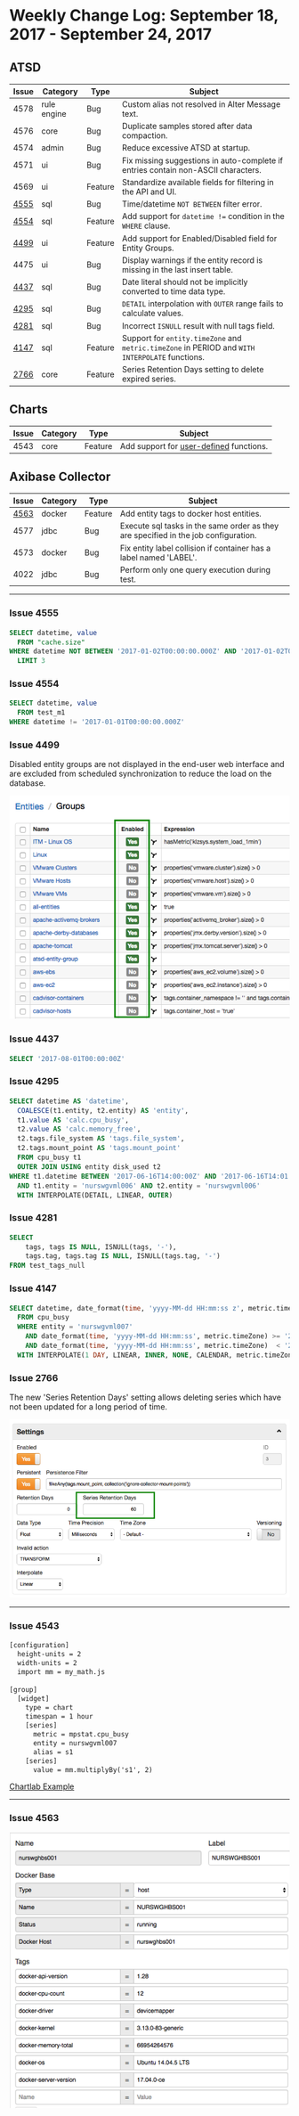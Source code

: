 Weekly Change Log: September 18, 2017 - September 24, 2017
==================================================

## ATSD

| Issue| Category    | Type    | Subject              |
|------|-------------|---------|----------------------|
| 4578 | rule engine | Bug | Custom alias not resolved in Alter Message text.  |
| 4576 | core | Bug | Duplicate samples stored after data compaction.  |
| 4574 | admin | Bug | Reduce excessive ATSD at startup. |
| 4571 | ui | Bug | Fix missing suggestions in auto-complete if entries contain non-ASCII characters. |
| 4569 | ui | Feature | Standardize available fields for filtering in the API and UI. |
| [4555](#issue-4555) | sql | Bug | Time/datetime `NOT BETWEEN` filter error. |
| [4554](#issue-4554) | sql | Feature | Add support for `datetime !=` condition in the `WHERE` clause. |
| [4499](#issue-4499) | ui | Feature | Add support for Enabled/Disabled field for Entity Groups. |
| 4475 | ui | Bug | Display warnings if the entity record is missing in the last insert table. |
| [4437](#issue-4437) | sql | Bug | Date literal should not be implicitly converted to time data type. |
| [4295](#issue-4295) | sql | Bug | `DETAIL` interpolation with `OUTER` range fails to calculate values. |
| [4281](#issue-4281) | sql | Bug | Incorrect `ISNULL` result with null tags field. |
| [4147](#issue-4147) | sql | Feature | Support for `entity.timeZone` and `metric.timeZone` in PERIOD and `WITH INTERPOLATE` functions. |
| [2766](#issue-2766) | core | Feature | Series Retention Days setting to delete expired series. |

## Charts

| Issue| Category    | Type    | Subject              |
|------|-------------|---------|----------------------|
| 4543 | core | Feature | Add support for [user-defined](https://github.com/axibase/charts/tree/master/syntax/udf.md) functions. |

## Axibase Collector

| Issue| Category    | Type    | Subject              |
|------|-------------|---------|----------------------|
| [4563](#issue-4563)  | docker | Feature | Add entity tags to docker host entities. |
| 4577 | jdbc | Bug | Execute sql tasks in the same order as they are specified in the job configuration. |
| 4573 | docker | Bug | Fix entity label collision if container has a label named 'LABEL'. |
| 4022 | jdbc | Bug | Perform only one query execution during test. |

---

### Issue 4555

```sql
SELECT datetime, value
  FROM "cache.size"
WHERE datetime NOT BETWEEN '2017-01-02T00:00:00.000Z' AND '2017-01-02T00:00:00.000Z'
  LIMIT 3
```

### Issue 4554

```sql
SELECT datetime, value
  FROM test_m1
WHERE datetime != '2017-01-01T00:00:00.000Z'
```

### Issue 4499

Disabled entity groups are not displayed in the end-user web interface and are excluded from scheduled synchronization to reduce the load on the database.

![](Images/issue4499.png)

### Issue 4437

```sql
SELECT '2017-08-01T00:00:00Z'
```

### Issue 4295

```sql
SELECT datetime AS 'datetime',
  COALESCE(t1.entity, t2.entity) AS 'entity',
  t1.value AS 'calc.cpu_busy',
  t2.value AS 'calc.memory_free',
  t2.tags.file_system AS 'tags.file_system',
  t2.tags.mount_point AS 'tags.mount_point'
  FROM cpu_busy t1
  OUTER JOIN USING entity disk_used t2
WHERE t1.datetime BETWEEN '2017-06-16T14:00:00Z' AND '2017-06-16T14:01:00Z'
  AND t1.entity = 'nurswgvml006' AND t2.entity = 'nurswgvml006'
  WITH INTERPOLATE(DETAIL, LINEAR, OUTER)
```

### Issue 4281

```sql
SELECT
    tags, tags IS NULL, ISNULL(tags, '-'),
    tags.tag, tags.tag IS NULL, ISNULL(tags.tag, '-')
FROM test_tags_null
```

### Issue 4147

```sql
SELECT datetime, date_format(time, 'yyyy-MM-dd HH:mm:ss z', metric.timeZone) AS metric_datetime, date_format(time, 'yyyy-MM-dd HH:mm:ss z', entity.timeZone) AS entity_datetime, value
  FROM cpu_busy
  WHERE entity = 'nurswgvml007'
    AND date_format(time, 'yyyy-MM-dd HH:mm:ss', metric.timeZone) >= '2017-05-01 12:00:00'
    AND date_format(time, 'yyyy-MM-dd HH:mm:ss', metric.timeZone)  < '2017-05-03 12:00:00'
  WITH INTERPOLATE(1 DAY, LINEAR, INNER, NONE, CALENDAR, metric.timeZone)
```

### Issue 2766

The new 'Series Retention Days' setting allows deleting series which have not been updated for a long period of time.

![](Images/issue2766.png)

---

### Issue 4543

```ls
[configuration]
  height-units = 2
  width-units = 2
  import mm = my_math.js

[group]
  [widget]
    type = chart
    timespan = 1 hour
    [series]
      metric = mpstat.cpu_busy
      entity = nurswgvml007
      alias = s1
    [series]
      value = mm.multiplyBy('s1', 2)
```

[Chartlab Example](https://apps.axibase.com/chartlab/bc36b341)

---

### Issue 4563

![](Images/issue4563.png)
